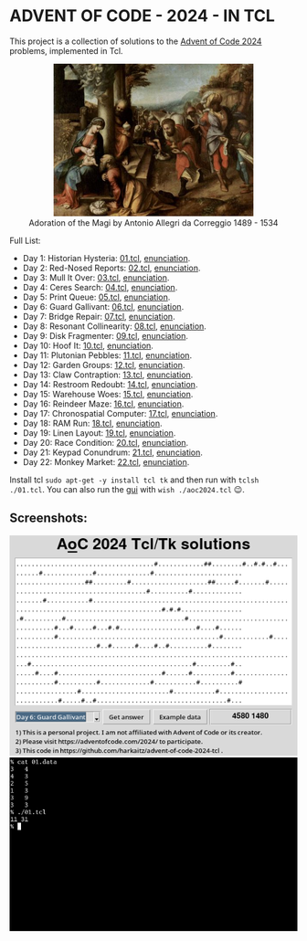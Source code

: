 ADVENT OF CODE - 2024 - IN TCL
==============================

This project is a collection of solutions to the [Advent of Code 2024](https://adventofcode.com/2024)
problems, implemented in Tcl.

<p align="center">
 <img src="painting.jpg" width="350" title="advent_painting">
 <br/>
 Adoration of the Magi by Antonio Allegri da Correggio 1489 - 1534
</p>

Full List:

- Day 1: Historian Hysteria: [01.tcl](./01.tcl), [enunciation](https://adventofcode.com/2024/day/1). 
- Day 2: Red-Nosed Reports: [02.tcl](./02.tcl), [enunciation](https://adventofcode.com/2024/day/2).
- Day 3: Mull It Over: [03.tcl](./03.tcl), [enunciation](https://adventofcode.com/2024/day/3).
- Day 4: Ceres Search: [04.tcl](./04.tcl), [enunciation](https://adventofcode.com/2024/day/4).
- Day 5: Print Queue: [05.tcl](./05.tcl), [enunciation](https://adventofcode.com/2024/day/5).
- Day 6: Guard Gallivant: [06.tcl](./06.tcl), [enunciation](https://adventofcode.com/2024/day/6).
- Day 7: Bridge Repair: [07.tcl](./07.tcl), [enunciation](https://adventofcode.com/2024/day/7).
- Day 8: Resonant Collinearity: [08.tcl](./08.tcl), [enunciation](https://adventofcode.com/2024/day/8).
- Day 9: Disk Fragmenter: [09.tcl](./09.tcl), [enunciation](https://adventofcode.com/2024/day/9).
- Day 10: Hoof It: [10.tcl](./10.tcl), [enunciation](https://adventofcode.com/2024/day/10).
- Day 11: Plutonian Pebbles: [11.tcl](./11.tcl), [enunciation](https://adventofcode.com/2024/day/11).
- Day 12: Garden Groups: [12.tcl](./12.tcl), [enunciation](https://adventofcode.com/2024/day/12).
- Day 13: Claw Contraption: [13.tcl](./13.tcl), [enunciation](https://adventofcode.com/2024/day/13).
- Day 14: Restroom Redoubt: [14.tcl](./14.tcl), [enunciation](https://adventofcode.com/2024/day/14).
- Day 15: Warehouse Woes: [15.tcl](./15.tcl), [enunciation](https://adventofcode.com/2024/day/15).
- Day 16: Reindeer Maze: [16.tcl](./16.tcl), [enunciation](https://adventofcode.com/2024/day/16).
- Day 17: Chronospatial Computer: [17.tcl](./17.tcl), [enunciation](https://adventofcode.com/2024/day/17).
- Day 18: RAM Run: [18.tcl](./18.tcl), [enunciation](https://adventofcode.com/2024/day/18).
- Day 19: Linen Layout: [19.tcl](./19.tcl), [enunciation](https://adventofcode.com/2024/day/19).
- Day 20: Race Condition: [20.tcl](./20.tcl), [enunciation](https://adventofcode.com/2024/day/20).
- Day 21: Keypad Conundrum: [21.tcl](./21.tcl), [enunciation](https://adventofcode.com/2024/day/21).
- Day 22: Monkey Market: [22.tcl](./22.tcl), [enunciation](https://adventofcode.com/2024/day/22).

Install tcl `sudo apt-get -y install tcl tk` and then run with `tclsh ./01.tcl`. You
can also run the [gui](./aoc2024.tcl) with `wish ./aoc2024.tcl` 😉.

## Screenshots:

<img src="gui.png" title="advent_gui">
<img src="cli.png" title="advent_cli">

